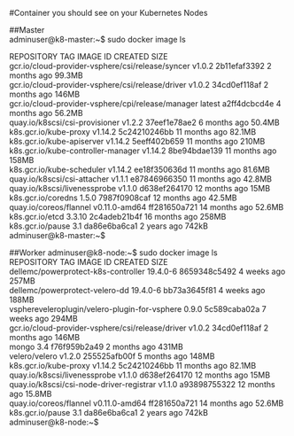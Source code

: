 #Container you should see on your Kubernetes Nodes

##Master  
adminuser@k8-master:~$ sudo docker image ls  

REPOSITORY                                          TAG                 IMAGE ID            CREATED             SIZE  
gcr.io/cloud-provider-vsphere/csi/release/syncer    v1.0.2              2b11efaf3392        2 months ago        99.3MB  
gcr.io/cloud-provider-vsphere/csi/release/driver    v1.0.2              34cd0ef118af        2 months ago        146MB  
gcr.io/cloud-provider-vsphere/cpi/release/manager   latest              a2ff4dcbcd4e        4 months ago        56.2MB  
quay.io/k8scsi/csi-provisioner                      v1.2.2              37eef1e78ae2        6 months ago        50.4MB  
k8s.gcr.io/kube-proxy                               v1.14.2             5c24210246bb        11 months ago       82.1MB  
k8s.gcr.io/kube-apiserver                           v1.14.2             5eeff402b659        11 months ago       210MB  
k8s.gcr.io/kube-controller-manager                  v1.14.2             8be94bdae139        11 months ago       158MB  
k8s.gcr.io/kube-scheduler                           v1.14.2             ee18f350636d        11 months ago       81.6MB  
quay.io/k8scsi/csi-attacher                         v1.1.1              e87846966350        11 months ago       42.8MB  
quay.io/k8scsi/livenessprobe                        v1.1.0              d638ef264170        12 months ago       15MB  
k8s.gcr.io/coredns                                  1.5.0               7987f0908caf        12 months ago       42.5MB  
quay.io/coreos/flannel                              v0.11.0-amd64       ff281650a721        14 months ago       52.6MB  
k8s.gcr.io/etcd                                     3.3.10              2c4adeb21b4f        16 months ago       258MB  
k8s.gcr.io/pause                                    3.1                 da86e6ba6ca1        2 years ago         742kB  
adminuser@k8-master:~$  

##Worker
adminuser@k8-node:~$ sudo docker image ls  
REPOSITORY                                         TAG                 IMAGE ID            CREATED             SIZE  
dellemc/powerprotect-k8s-controller                19.4.0-6            8659348c5492        4 weeks ago         257MB  
dellemc/powerprotect-velero-dd                     19.4.0-6            bb73a3645f81        4 weeks ago         188MB  
vsphereveleroplugin/velero-plugin-for-vsphere      0.9.0               5c589caba02a        7 weeks ago         294MB  
gcr.io/cloud-provider-vsphere/csi/release/driver   v1.0.2              34cd0ef118af        2 months ago        146MB  
mongo                                              3.4                 f76f959b2a49        2 months ago        431MB  
velero/velero                                      v1.2.0              255525afb00f        5 months ago        148MB  
k8s.gcr.io/kube-proxy                              v1.14.2             5c24210246bb        11 months ago       82.1MB  
quay.io/k8scsi/livenessprobe                       v1.1.0              d638ef264170        12 months ago       15MB  
quay.io/k8scsi/csi-node-driver-registrar           v1.1.0              a93898755322        12 months ago       15.8MB  
quay.io/coreos/flannel                             v0.11.0-amd64       ff281650a721        14 months ago       52.6MB  
k8s.gcr.io/pause                                   3.1                 da86e6ba6ca1        2 years ago         742kB  
adminuser@k8-node:~$  

